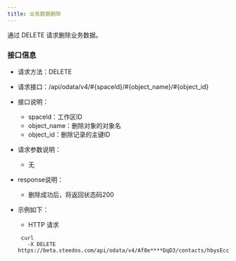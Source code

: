 ```yaml
---
title: 业务数据删除
---
```


通过 DELETE 请求删除业务数据。

### 接口信息

 - 请求方法：DELETE

 - 请求接口：/api/odata/v4/#{spaceId}/#{object_name}/#{object_id}

 - 接口说明：
   - spaceId：工作区ID
   - object_name：删除对象的对象名
   - object_id：删除记录的主键ID

 - 请求参数说明：
   - 无

 - response说明：
   - 删除成功后，将返回状态码200

 - 示例如下：

   - HTTP 请求

   ```
    curl
      -X DELETE https://beta.steedos.com/api/odata/v4/Af8e****DqD3/contacts/hbysEccFT2fXjHtpd
   ```
